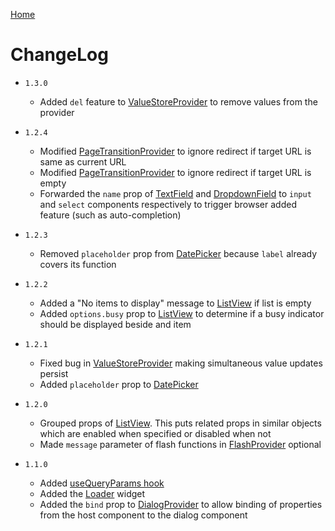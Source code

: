 [Home](../README.md)

# ChangeLog

-   `1.3.0`

    -   Added `del` feature to [ValueStoreProvider](value-store-provider.md) to remove values from
        the provider

-   `1.2.4`

    -   Modified [PageTransitionProvider](page-transition-provider.md) to ignore redirect if target
        URL is same as current URL
    -   Modified [PageTransitionProvider](page-transition-provider.md) to ignore redirect if target
        URL is empty
    -   Forwarded the `name` prop of [TextField](text-field.md) and
        [DropdownField](dropdown-field.md) to `input` and `select` components respectively to
        trigger browser added feature (such as auto-completion)

-   `1.2.3`

    -   Removed `placeholder` prop from [DatePicker](date-picker.md) because `label` already covers
        its function

-   `1.2.2`

    -   Added a "No items to display" message to [ListView](list-view.md) if list is empty
    -   Added `options.busy` prop to [ListView](list-view.md) to determine if a busy indicator
        should be displayed beside and item

-   `1.2.1`

    -   Fixed bug in [ValueStoreProvider](value-store-provider.md) making simultaneous value
        updates persist
    -   Added `placeholder` prop to [DatePicker](date-picker.md)

-   `1.2.0`

    -   Grouped props of [ListView](list-view.md). This puts related props in similar objects which
        are enabled when specified or disabled when not
    -   Made `message` parameter of flash functions in [FlashProvider](flash-provider.md) optional

-   `1.1.0`

    -   Added [useQueryParams hook](use-query-params.md)
    -   Added the [Loader](loader.md) widget
    -   Added the `bind` prop to [DialogProvider](dialog-provider.md) to allow binding of
        properties from the host component to the dialog component
